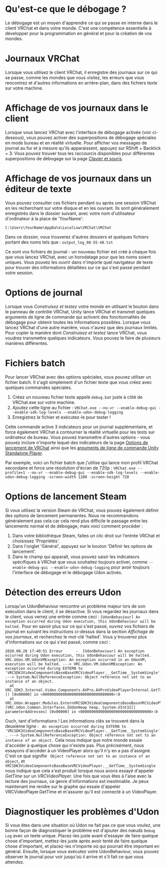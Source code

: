 

# Qu'est-ce que le débogage ?
Le débogage est un moyen d'apprendre ce qui se passe en interne dans le client VRChat et dans votre monde. C'est une compétence essentielle à développer pour la programmation en général et pour la création de vos mondes.

# Journaux VRChat
Lorsque vous utilisez le client VRChat, il enregistre des journaux sur ce qui se passe, comme les mondes que vous visitez, les erreurs que vous rencontrez et d'autres informations en arrière-plan, dans des fichiers texte sur votre machine.

# Affichage de vos journaux dans le client
Lorsque vous lancez VRChat avec l'interface de débogage activée (voir ci-dessous), vous pouvez activer des superpositions de débogage spéciales en mode bureau et en réalité virtuelle. Pour afficher vos messages de journal au fur et à mesure qu'ils apparaissent, appuyez sur RShift + Backtick + 3. Vous pouvez trouver tous les raccourcis disponibles pour différentes superpositions de débogage sur la page [Clavier et souris](https://docs.vrchat.com/docs/keyboard-and-mouse).

# Affichage de vos journaux dans un éditeur de texte
Vous pouvez consulter ces fichiers pendant ou après une session VRChat en les recherchant sur votre disque et en les ouvrant. Ils sont généralement enregistrés dans le dossier suivant, avec votre nom d'utilisateur d'ordinateur à la place de 'YourName':

`C:\Users\YourName\AppData\LocalLow\VRChat\VRChat`

Dans ce dossier, vous trouverez d'autres dossiers et quelques fichiers portant des noms tels que :
`output_log_08-55-48.txt`

Ce sont vos fichiers de journal - un nouveau fichier est créé à chaque fois que vous lancez VRChat, avec un horodatage pour que les noms soient uniques. Vous pouvez les ouvrir dans n'importe quel navigateur de texte pour trouver des informations détaillées sur ce qui s'est passé pendant votre session.

# Options de journal
Lorsque vous *Construisez et testez* votre monde en utilisant le bouton dans le panneau de contrôle VRChat, Unity lance VRChat et transmet quelques arguments de ligne de commande qui activent des fonctionnalités de débogage pour obtenir toutes les informations possibles. Lorsque vous lancez VRChat d'une autre manière, vous n'aurez que des journaux limités. Pour copier la manière dont *Construisez et testez* lance VRChat, vous voudrez transmettre quelques indicateurs. Vous pouvez le faire de plusieurs manières différentes.

# Fichiers batch
Pour lancer VRChat avec des options spéciales, vous pouvez utiliser un fichier batch. Il s'agit simplement d'un fichier texte que vous créez avec quelques commandes spéciales.
1. Créez un nouveau fichier texte appelé `debug.bat` juste à côté de VRChat.exe sur votre machine.
2. Ajoutez cette ligne au fichier : `VRChat.exe --no-vr --enable-debug-gui --enable-sdk-log-levels --enable-udon-debug-logging`
3. Enregistrez le fichier et exécutez-le pour tester !

Cette commande active 3 indicateurs pour un journal supplémentaire, et force également VRChat à contourner la réalité virtuelle pour les tests sur ordinateur de bureau. Vous pouvez transmettre d'autres options - vous pouvez inclure n'importe lequel des indicateurs de la page [Options de lancement de VRChat](https://docs.vrchat.com/docs/launch-options) ainsi que les [arguments de ligne de commande Unity Standalone Player](https://docs.unity3d.com/Manual/CommandLineArguments.html).

Par exemple, voici un fichier batch que j'utilise qui lance mon profil VRChat secondaire et force une résolution d'écran de 720p :
`VRChat.exe --profile=1 --no-vr --enable-debug-gui --enable-sdk-log-levels --enable-udon-debug-logging -screen-width 1280 -screen-height 720`

# Options de lancement Steam
Si vous utilisez la version Steam de VRChat, vous pouvez également définir des options de lancement permanentes. Nous ne recommandons généralement pas cela car cela rend plus difficile le passage entre les lancements normal et de débogage, mais voici comment procéder :

1. Dans votre bibliothèque Steam, faites un clic droit sur l'entrée VRChat et choisissez 'Propriétés'.
2. Dans l'onglet 'Général', appuyez sur le bouton 'Définir les options de lancement'.
3. Dans le champ qui apparaît, vous pouvez saisir les indicateurs spécifiques à VRChat que vous souhaitez toujours activer, comme `--enable-debug-gui --enable-udon-debug-logging` pour avoir toujours l'interface de débogage et le débogage Udon activés.

# Détection des erreurs Udon
Lorsqu'un UdonBehaviour rencontre un problème majeur lors de son exécution dans le client, il se désactive. Si vous regardez les journaux dans le client, vous verrez une entrée comme ceci :
`[UdonBehaviour] An exception occurred during Udon execution, this UdonBehaviour will be halted.`
Pour en savoir plus sur ce qui s'est passé, ouvrez vos fichiers de journal en suivant les instructions ci-dessus dans la section *Affichage de vos journaux*, et recherchez le mot-clé 'halted'. Vous y trouverez plus d'informations sur ce qui s'est passé, comme ceci :
```
2020.08.28 17:40:51 Erreur      -  [UdonBehaviour] An exception occurred during Udon execution, this UdonBehaviour will be halted.
VRC.Udon.VM.UdonVMException: An exception occurred in an UdonVM, execution will be halted. ---> VRC.Udon.VM.UdonVMException: An exception occurred during EXTERN to 'VRCSDK3VideoComponentsBaseBaseVRCVideoPlayer.__GetTime__SystemSingle'. ---> System.NullReferenceException: Object reference not set to an instance of an object.
  at VRC.SDK3.Internal.Video.Components.AVPro.AVProVideoPlayerInternal.GetTime () [0x00000] in <00000000000000000000000000000000>:0 
  at VRC.Udon.Wrapper.Modules.ExternVRCSDK3VideoComponentsBaseBaseVRCVideoPlayer.__GetTime__SystemSingle (VRC.Udon.Common.Interfaces.IUdonHeap heap, System.UInt32[] parameterAddresses) [0x00000] in <00000000000000000000000000000000>:0 
```
Ouch, tant d'informations ! Les informations clés se trouvent dans la deuxième ligne : `
An exception occurred during EXTERN to 'VRCSDK3VideoComponentsBaseBaseVRCVideoPlayer.__GetTime__SystemSingle'. ---> System.NullReferenceException: Object reference not set to an instance of an object.`
Cela nous indique que notre monde essaie d'accéder à quelque chose qui n'existe pas. Plus précisément, nous essayons d'accéder à un VideoPlayer alors qu'il n'y en a pas d'assigné. C'est ce que signifie ` Object reference not set to an instance of an object`, et `VRCSDK3VideoComponentsBaseBaseVRCVideoPlayer.__GetTime__SystemSingle` nous indique que cela s'est produit lorsque nous avons essayé d'appeler *GetTime* sur un *VRCVideoPlayer*. Une fois que vous êtes à l'aise avec la lecture des journaux, ce genre d'informations est inestimable. Je peux maintenant me rendre sur le graphe qui essaie d'appeler VRCVideoPlayer.GetTime et m'assurer qu'il est connecté à un VideoPlayer.

# Diagnostiquer les problèmes d'Udon
Si vous êtes dans une situation où Udon ne fait pas ce que vous voulez, une bonne façon de diagnostiquer le problème est d'ajouter des nœuds `Debug Log` avec un texte unique. Placez-les juste avant d'essayer de faire quelque chose d'important, mettez-les juste après avoir tenté de faire quelque chose d'important, et placez-les n'importe où qui pourrait être important en général. Ensuite, lorsque vous exécutez votre UdonBehaviour, vous pouvez observer le journal pour voir jusqu'où il arrive et s'il fait ce que vous attendez.